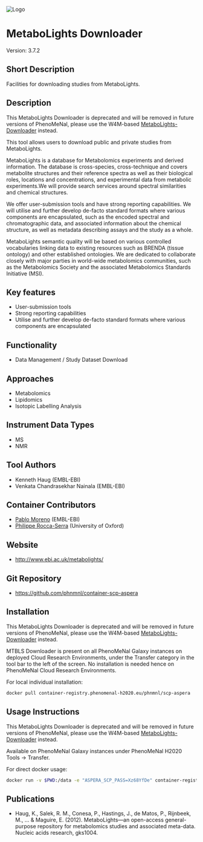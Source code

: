 ![Logo](logo.png)

# MetaboLights Downloader
Version: 3.7.2

## Short Description

Facilities for downloading studies from MetaboLights.

## Description

This MetaboLights Downloader is deprecated and will be removed in future versions of PhenoMeNal, please use the W4M-based [MetaboLights-Downloader](https://portal.phenomenal-h2020.eu/app-library/mtbls-dwnld) instead.

This tool allows users to download public and private studies from MetaboLights.

MetaboLights is a database for Metabolomics experiments and derived information.
The database is cross-species, cross-technique and covers metabolite structures and their reference spectra as well as their biological roles, locations and concentrations, and experimental data from metabolic experiments.We will provide search services around spectral similarities and chemical structures.

We offer user-submission tools and have strong reporting capabilities. We will utilise and further develop de-facto standard formats where various components are encapsulated, such as the encoded spectral and chromatographic data, and associated information about the chemical structure, as well as metadata describing assays and the study as a whole.

MetaboLights semantic quality will be based on various controlled vocabularies linking data to existing resources such as BRENDA (tissue ontology) and other established ontologies. We are dedicated to collaborate closely with major parties in world-wide metabolomics communities, such as the Metabolomics Society and the associated Metabolomics Standards Initiative (MSI).

## Key features

- User-submission tools
- Strong reporting capabilities
- Utilise and further develop de-facto standard formats where various components are encapsulated

## Functionality

- Data Management / Study Dataset Download

## Approaches

- Metabolomics
- Lipidomics
- Isotopic Labelling Analysis
  
## Instrument Data Types

- MS
- NMR

## Tool Authors

- Kenneth Haug (EMBL-EBI)
- Venkata Chandrasekhar Nainala (EMBL-EBI)

## Container Contributors

- [Pablo Moreno](https://github.com/pcm32) (EMBL-EBI)
- [Philippe Rocca-Serra](https://github.com/proccaserra) (University of Oxford)

## Website

- http://www.ebi.ac.uk/metabolights/


## Git Repository

- https://github.com/phnmnl/container-scp-aspera

## Installation 

This MetaboLights Downloader is deprecated and will be removed in future versions of PhenoMeNal, please use the W4M-based [MetaboLights-Downloader](https://portal.phenomenal-h2020.eu/app-library/mtbls-dwnld) instead.

MTBLS Downloader is present on all PhenoMeNal Galaxy instances on deployed Cloud Research Environments, under the Transfer category in the tool bar to the left of the screen. No installation is needed hence on PhenoMeNal Cloud Research Environments.

For local individual installation:

```bash
docker pull container-registry.phenomenal-h2020.eu/phnmnl/scp-aspera
```

## Usage Instructions

This MetaboLights Downloader is deprecated and will be removed in future versions of PhenoMeNal, please use the W4M-based [MetaboLights-Downloader](https://portal.phenomenal-h2020.eu/app-library/mtbls-dwnld) instead.

Available on PhenoMeNal Galaxy instances under PhenoMeNal H2020 Tools -> Transfer.

For direct docker usage:

```bash
docker run -v $PWD:/data -e "ASPERA_SCP_PASS=Xz68YfDe" container-registry.phenomenal-h2020.eu/phnmnl/scp-aspera -QT -l 1g fasp-ml@fasp.ebi.ac.uk:/studies/public/MTBLS174 /data
```

## Publications

- Haug, K., Salek, R. M., Conesa, P., Hastings, J., de Matos, P., Rijnbeek, M., ... & Maguire, E. (2012). MetaboLights—an open-access general-purpose repository for metabolomics studies and associated meta-data. Nucleic acids research, gks1004.
